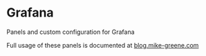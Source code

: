 # Grafana
Panels and custom configuration for Grafana

Full usage of these panels is documented at [blog.mike-greene.com](http://blog.mike-greene.com)